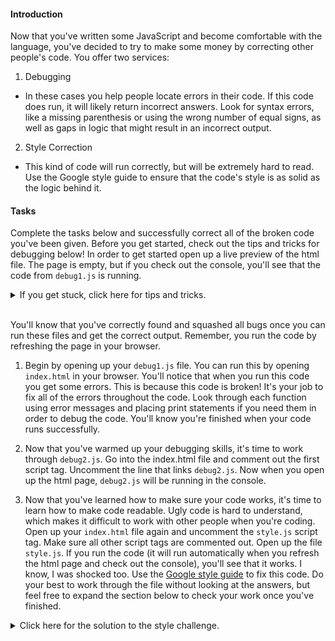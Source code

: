 #### Introduction
Now that you've written some JavaScript and become comfortable with the language, you've decided to try to make some money by correcting other people's code. You offer two services:
1. Debugging
  - In these cases you help people locate errors in their code. If this code does run, it will likely return incorrect answers. Look for syntax errors, like a missing parenthesis or using the wrong number of equal signs, as well as gaps in logic that might result in an incorrect output.

2. Style Correction
  - This kind of code will run correctly, but will be extremely hard to read. Use the Google style guide to ensure that the code's style is as solid as the logic behind it.

#### Tasks
Complete the tasks below and successfully correct all of the broken code you've been given. Before you get started, check out the tips and tricks for debugging below! In order to get started open up a live preview of the html file. The page is empty, but if you check out the console, you'll see that the code from `debug1.js` is running.

<details>
 <summary>If you get stuck, click here for tips and tricks.</summary>
  <ul>
    <li>Error messages are your friend here. Run the code as many times as you need to see where your errors are.</li>
    <li>Debug in chunks! At the end of each file is a section commented "Test Functions". Comment out all function calls except for one so you can debug a single function at a time. This will make your job **much** easier.</li>
    <li>Print statements are also extremely helpful when debugging. Place `console.log`s throughout your code to see what variables are holding what and how far your code is getting before it stops running.</li>
    <li>Be conscious of data types as well as what values certain built-in functions actually return.</li>
    <li>No code is safe! Don't assume that the code underneath the "Test Functions" comment is correct...</li>
  </ul>
</details>
<br>

You'll know that you've correctly found and squashed all bugs once you can run these files and get the correct output. Remember, you run the code by refreshing the page in your browser.

1. Begin by opening up your `debug1.js` file. You can run this by opening `index.html` in your browser. You'll notice that when you run this code you get some errors. This is because this code is broken! It's your job to fix all of the errors throughout the code. Look through each function using error messages and placing print statements if you need them in order to debug the code. You'll know you're finished when your code runs successfully.

2. Now that you've warmed up your debugging skills, it's time to work through `debug2.js`. Go into the index.html file and comment out the first script tag. Uncomment the line that links `debug2.js`. Now when you open up the html page, `debug2.js` will be running in the console.

3. Now that you've learned how to make sure your code works, it's time to learn how to make code readable. Ugly code is hard to understand, which makes it difficult to work with other people when you're coding. Open up your `index.html` file again and uncomment the `style.js` script tag. Make sure all other script tags are commented out. Open up the file `style.js`. If you run the code (it will run automatically when you refresh the html page and check out the console), you'll see that it works. I know, I was shocked too. Use the [Google style guide](https://google.github.io/styleguide/jsguide.html) to fix this code. Do your best to work through the file without looking at the answers, but feel free to expand the section below to check your work once you've finished.

<details>
 <summary>Click here for the solution to the style challenge.</summary>
 ```javascript
 const uglyCode = (arr, num) => {
   if (arr.length == 0) {
     return "array length is zero";
   } else {
     if (arr.length > 5) {
       for (let i = 0; i < arr.length; i++) {
         arr[i] = num;
       }
     }
   }
   return arr;
 }

 const array = [0,0,0,0,0,0];
 console.log(uglyCode(array, 5));
 ```
</details>
<br>

#### Extension
Ready to really challenge your debugging skills? Open up `debugExtreme.js` and get the code working! Make sure to have the correct script tag uncommented in your html file. Feel free to work with another partner that has finished all the tasks. This code is **hard**, so enjoy the struggle and take your time walking through each section of code!
